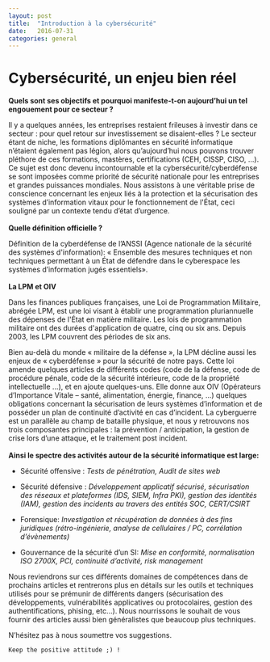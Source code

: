 ```yaml
---
layout: post
title:  "Introduction à la cybersécurité"
date:   2016-07-31
categories: general
---
```

Cybersécurité, un enjeu bien réel
===================
**Quels sont ses objectifs et pourquoi manifeste-t-on aujourd’hui un tel engouement pour ce secteur ?** 

Il y a quelques années, les entreprises restaient frileuses à investir dans ce secteur : pour quel retour sur investissement se disaient-elles ? Le secteur étant de niche, les formations diplômantes en sécurité informatique n’étaient également pas légion, alors qu’aujourd’hui nous pouvons trouver pléthore de ces formations, mastères, certifications (CEH, CISSP, CISO, …). 
Ce sujet est donc devenu incontournable et la cybersécurité/cyberdéfense se sont imposées comme priorité de sécurité nationale pour les entreprises et grandes puissances mondiales. Nous assistons à une véritable prise de conscience concernant les enjeux liés à la protection et la sécurisation des systèmes d’information vitaux pour le fonctionnement de l'État, ceci souligné par un contexte tendu d’état d’urgence.
<br />
<br />
**Quelle définition officielle ?**

Définition de la cyberdéfense de l’ANSSI (Agence nationale de la sécurité des systèmes d'information): « Ensemble des mesures techniques et non techniques permettant à un État de défendre dans le cyberespace les systèmes d’information jugés essentiels».
<br />
<br />
**La LPM et OIV**

Dans les finances publiques françaises, une Loi de Programmation Militaire, abrégée LPM, est une loi visant à établir une programmation pluriannuelle des dépenses de l'État en matière militaire. Les lois de programmation militaire ont des durées d'application de quatre, cinq ou six ans. Depuis 2003, les LPM couvrent des périodes de six ans.

Bien au-delà du monde « militaire de la défense », la LPM décline aussi les enjeux de « cyberdéfense » pour la sécurité de notre pays. Cette loi amende quelques articles de différents codes (code de la défense, code de procédure pénale, code de la sécurité intérieure, code de la propriété intellectuelle …), et en ajoute quelques-uns. Elle donne aux OIV (Opérateurs d’Importance Vitale – santé, alimentation, énergie, finance, …) quelques obligations concernant la sécurisation de leurs systèmes d’information et de posséder un plan de continuité d’activité en cas d’incident.
La cyberguerre est un parallèle au champ de bataille physique, et nous y retrouvons nos trois composantes principales : la prévention / anticipation, la gestion de crise lors d’une attaque, et le traitement post incident. 
<br />
<br />
**Ainsi le spectre des activités autour de la sécurité informatique est large:**

 - Sécurité offensive : 
	*Tests de pénétration, Audit de sites web*

 -	Sécurité défensive :
	*Développement applicatif sécurisé, sécurisation des réseaux et 	plateformes (IDS, SIEM, Infra PKI), gestion des identités (IAM), gestion 	des incidents au travers des entités SOC, CERT/CSIRT*

 -	Forensique:
*Investigation et récupération de données à des fins juridiques (rétro-ingénierie, analyse de cellulaires / PC, corrélation d’évènements)*

 -	Gouvernance de la sécurité d’un SI:
*Mise en conformité, normalisation ISO 2700X, PCI, continuité d’activité, risk management*


Nous reviendrons sur ces différents domaines de compétences dans de prochains articles et rentrerons plus en détails sur les outils et techniques utilisés pour se prémunir de différents dangers (sécurisation des développements, vulnérabilités applicatives ou protocolaires, gestion des authentifications, phising, etc…). 
Nous nourrissons le souhait de vous fournir des articles aussi bien généralistes que beaucoup plus techniques.

N’hésitez pas à nous soumettre vos suggestions.

```
Keep the positive attitude ;) !
```
